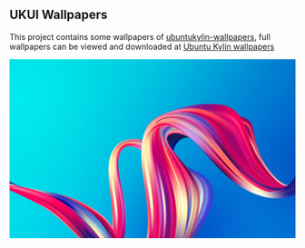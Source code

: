 ## UKUI Wallpapers

This project contains some wallpapers of [ubuntukylin-wallpapers](https://github.com/UbuntuKylin/ubuntukylin-wallpapers), full wallpapers can be viewed and downloaded at [Ubuntu Kylin wallpapers](https://www.ubuntukylin.com/wallpaper-en.html)

![default](./backgrounds/default.jpg)
